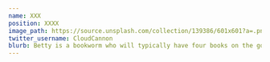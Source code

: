 ```yaml
---
name: XXX
position: XXXX
image_path: https://source.unsplash.com/collection/139386/601x601?a=.png
twitter_username: CloudCannon
blurb: Betty is a bookworm who will typically have four books on the go.
---
```

